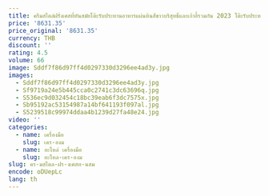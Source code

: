 ```yaml
---
title: ครีมสไตล์ฝรั่งเศสที่ทันสมัยโต๊ะรับประทานอาหารแผ่นหินสีขาวบริสุทธิ์และเก้าอี้รวมกัน 2023 โต๊ะรับประทานอาหารสําหรับครอบครัวทรงสี่เหลี่ยมระดับไฮเอนด์
price: '8631.35'
price_original: '8631.35'
currency: THB
discount: ''
rating: 4.5
volume: 66
image: Sddf7f86d97ff4d0297330d3296ee4ad3y.jpg
images:
  - Sddf7f86d97ff4d0297330d3296ee4ad3y.jpg
  - Sf9719a24e5b445cca0c2741c3dc63696q.jpg
  - S536ec9d032454c18bc39eab6f3dc7575x.jpg
  - Sb95192ac53154987a14bf641193f097al.jpg
  - S5239518c99974ddaa4b1239d27fa48e24.jpg
video: ''
categories:
  - name: เครื่องมือ
    slug: เคร-องม
  - name: อะไหล่ เครื่องมือ
    slug: อะไหล-เคร-องม
slug: คร-มสไตล-ฝร-งเศสท-นสม
encode: oDUepLc
lang: th
---
```

  